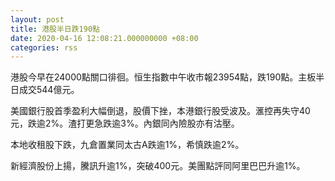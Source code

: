 ```yaml
---
layout: post
title: 港股半日跌190點
date: 2020-04-16 12:08:21.000000000 +08:00
categories: rss
---
```


港股今早在24000點關口徘徊。恒生指數中午收市報23954點，跌190點。主板半日成交544億元。

美國銀行股首季盈利大幅倒退，股價下挫，本港銀行股受波及。滙控再失守40元，跌逾2%。渣打更急跌逾3%。內銀同內險股亦有沽壓。

本地收租股下跌，九倉置業同太古A跌逾1%，希慎跌逾2%。

新經濟股份上揚，騰訊升逾1%，突破400元。美團點評同阿里巴巴升逾1%。

